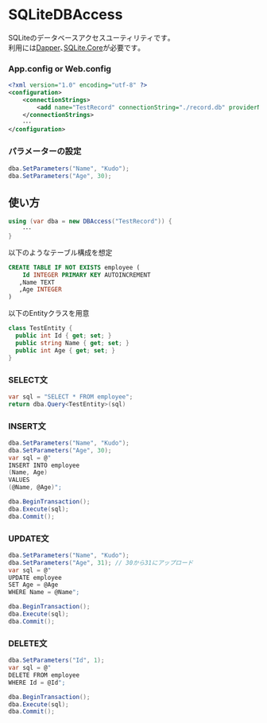 # SQLiteDBAccess

SQLiteのデータベースアクセスユーティリティです｡  
利用には[Dapper](https://github.com/StackExchange/Dapper)､[SQLite.Core](https://www.nuget.org/packages/System.Data.SQLite.Core/)が必要です｡  

### App.config or Web.config
```XML
<?xml version="1.0" encoding="utf-8" ?>
<configuration>
    <connectionStrings>
        <add name="TestRecord" connectionString="./record.db" providerName="System.Data.SQLite" />
    </connectionStrings>
    ･･･
</configuration>
```  

### パラメーターの設定  
```C#
dba.SetParameters("Name", "Kudo");
dba.SetParameters("Age", 30);
```

## 使い方
```C#
using (var dba = new DBAccess("TestRecord")) {
    ･･･
}
```
以下のようなテーブル構成を想定
```SQL
CREATE TABLE IF NOT EXISTS employee (
    Id INTEGER PRIMARY KEY AUTOINCREMENT
   ,Name TEXT
   ,Age INTEGER
)
```
以下のEntityクラスを用意
```C#
class TestEntity {
  public int Id { get; set; }
  public string Name { get; set; }
  public int Age { get; set; }
}
```
### SELECT文
```C#
var sql = "SELECT * FROM employee";
return dba.Query<TestEntity>(sql)
```
### INSERT文
```C#
dba.SetParameters("Name", "Kudo");
dba.SetParameters("Age", 30);
var sql = @"
INSERT INTO employee
(Name, Age)
VALUES
(@Name, @Age)";

dba.BeginTransaction();
dba.Execute(sql);
dba.Commit();
```
### UPDATE文
```C#
dba.SetParameters("Name", "Kudo");
dba.SetParameters("Age", 31); // 30から31にアップロード
var sql = @"
UPDATE employee
SET Age = @Age
WHERE Name = @Name";

dba.BeginTransaction();
dba.Execute(sql);
dba.Commit();
```
### DELETE文
```C#
dba.SetParameters("Id", 1);
var sql = @"
DELETE FROM employee
WHERE Id = @Id";

dba.BeginTransaction();
dba.Execute(sql);
dba.Commit();
```
